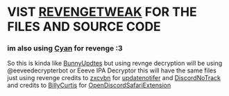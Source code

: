 # VIST [REVENGETWEAK](https://github.com/Cristiandis/RevengeTweak) FOR THE FILES AND SOURCE CODE
### im also using [Cyan](https://github.com/asdfzxcvbn/pyzule-rw) for revenge :3
So this is kinda like [BunnyUpdtes](https://github.com/daisuke1227/BunnyUpdates) but using revnge decryption will be using @eeveedecrypterbot or Eeeve IPA Decryptor this will have the same files just using revenge credits to [zxcvbn](https://github.com/asdfzxcvbn) for [updatenotifer](https://github.com/asdfzxcvbn/zxUpdateNotifier) and [DiscordNoTrack](https://github.com/asdfzxcvbn/DiscordNoTrack) and credits to [BillyCurtis](https://github.com/BillyCurtis) for [OpenDiscordSafariExtension](https://github.com/BillyCurtis/OpenDiscordSafariExtension)
